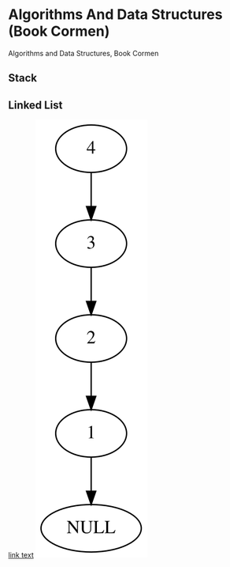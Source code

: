 # Algorithms And Data Structures (Book Cormen)
Algorithms and Data Structures, Book Cormen

## Stack

## Linked List
[link text](https://github.com/RubenHuanca/algorithmsAndDataStructures/tree/main/Linked%20List)
![alt text](https://github.com/RubenHuanca/algorithmsAndDataStructures/blob/main/Linked%20List/output.svg?raw=true)
